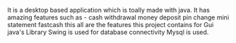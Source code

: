 It is a desktop based application which is toally made with java.
It has amazing features such as -
cash withdrawal
money deposit
pin change
mini statement
fastcash
this all are the features this project contains
for Gui java's Library Swing is used
for database connectivity Mysql is used.
